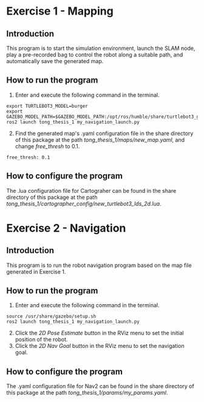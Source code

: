 # Exercise 1 - Mapping
## Introduction
This program is to start the simulation environment, launch the SLAM node, play a pre-recorded bag to control the robot along a suitable path, and automatically save the generated map.  
## How to run the program  
1. Enter and execute the following command in the terminal.  
```
export TURTLEBOT3_MODEL=burger
export GAZEBO_MODEL_PATH=$GAZEBO_MODEL_PATH:/opt/ros/humble/share/turtlebot3_gazebo/models
ros2 launch tong_thesis_1 my_navigation_launch.py
```
2. Find the generated map's .yaml configuration file in the share directory of this package at the path *tong_thesis_1/maps/new_map.yaml*, and change *free_thresh* to 0.1.  
```
free_thresh: 0.1
```
## How to configure the program
The .lua configuration file for Cartograher can be found in the share directory of this package at the path *tong_thesis_1/cartographer_config/new_turtlebot3_lds_2d.lua*.  
# Exercise 2 - Navigation  
## Introduction
This program is to run the robot navigation program based on the map file generated in Exercise 1.  
## How to run the program  
1. Enter and execute the following command in the terminal.  
```
source /usr/share/gazebo/setup.sh
ros2 launch tong_thesis_1 my_navigation_launch.py
```
2. Click the *2D Pose Estimate* button in the RViz menu to set the initial position of the robot.  
3. Click the *2D Nav Goal* button in the RViz menu to set the navigation goal.  
## How to configure the program
The .yaml configuration file for Nav2 can be found in the share directory of this package at the path *tong_thesis_1/params/my_params.yaml*.  
